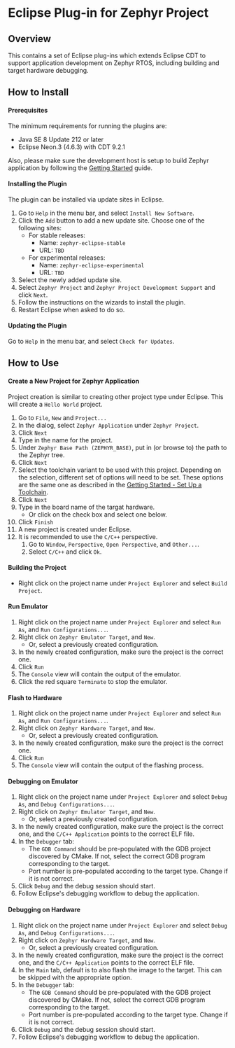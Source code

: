 # Eclipse Plug-in for Zephyr Project

## Overview

This contains a set of Eclipse plug-ins which extends Eclipse CDT to support
application development on Zephyr RTOS, including building and target hardware
debugging.

## How to Install

#### Prerequisites

The minimum requirements for running the plugins are:

* Java SE 8 Update 212 or later
* Eclipse Neon.3 (4.6.3) with CDT 9.2.1

Also, please make sure the development host is setup to build Zephyr
application by following the [Getting Started](https://docs.zephyrproject.org/latest/getting_started/index.html)
guide.

#### Installing the Plugin

The plugin can be installed via update sites in Eclipse.

1. Go to `Help` in the menu bar, and select `Install New Software`.
2. Click the `Add` button to add a new update site. Choose one of
   the following sites:
   * For stable releases:
     * Name: `zephyr-eclipse-stable`
     * URL: `TBD`
   * For experimental releases:
     * Name: `zephyr-eclipse-experimental`
     * URL: `TBD`
3. Select the newly added update site.
4. Select `Zephyr Project` and `Zephyr Project Development Support` and
   click `Next`.
5. Follow the instructions on the wizards to install the plugin.
6. Restart Eclipse when asked to do so.

#### Updating the Plugin

Go to `Help` in the menu bar, and select `Check for Updates`.

## How to Use

#### Create a New Project for Zephyr Application

Project creation is similar to creating other project type under Eclipse.
This will create a `Hello World` project.

1. Go to `File`, `New` and `Project...`
2. In the dialog, select `Zephyr Application` under `Zephyr Project`.
3. Click `Next`
4. Type in the name for the project.
5. Under `Zephyr Base Path (ZEPHYR_BASE)`, put in (or browse to) the path
   to the Zephyr tree.
6. Click `Next`
7. Select the toolchain variant to be used with this project. Depending on
   the selection, different set of options will need to be set. These options
   are the same one as described in the
   [Getting Started - Set Up a Toolchain](https://docs.zephyrproject.org/latest/getting_started/index.html#set-up-a-toolchain).
8. Click `Next`
9. Type in the board name of the targat hardware.
   * Or click on the check box and select one below.
10. Click `Finish`
11. A new project is created under Eclipse.
12. It is recommended to use the `C/C++` perspective.
    1. Go to `Window`, `Perspective`, `Open Perspective`, and `Other...`.
    2. Select `C/C++` and click `Ok`.

#### Building the Project

* Right click on the project name under `Project Explorer` and select
  `Build Project`.

#### Run Emulator

1. Right click on the project name under `Project Explorer` and select
   `Run As`, and `Run Configurations...`.
2. Right click on `Zephyr Emulator Target`, and `New`.
   * Or, select a previously created configuration.
3. In the newly created configuration, make sure the project is the correct
   one.
4. Click `Run`
5. The `Console` view will contain the output of the emulator.
6. Click the red square `Terminate` to stop the emulator.

#### Flash to Hardware

1. Right click on the project name under `Project Explorer` and select
   `Run As`, and `Run Configurations...`.
2. Right click on `Zephyr Hardware Target`, and `New`.
   * Or, select a previously created configuration.
3. In the newly created configuration, make sure the project is the correct
   one.
4. Click `Run`
5. The `Console` view will contain the output of the flashing process.

#### Debugging on Emulator

1. Right click on the project name under `Project Explorer` and select
   `Debug As`, and `Debug Configurations...`.
2. Right click on `Zephyr Emulator Target`, and `New`.
   * Or, select a previously created configuration.
3. In the newly created configuration, make sure the project is the correct
   one, and the `C/C++ Application` points to the correct ELF file.
4. In the `Debugger` tab:
   * The `GDB Command` should be pre-populated with the GDB project
     discovered by CMake. If not, select the correct GDB program corresponding
     to the target.
   * Port number is pre-populated according to the target type.
     Change if it is not correct.
5. Click `Debug` and the debug session should start.
6. Follow Eclipse's debugging workflow to debug the application.

#### Debugging on Hardware

1. Right click on the project name under `Project Explorer` and select
   `Debug As`, and `Debug Configurations...`.
2. Right click on `Zephyr Hardware Target`, and `New`.
   * Or, select a previously created configuration.
3. In the newly created configuration, make sure the project is the correct
   one, and the `C/C++ Application` points to the correct ELF file.
4. In the `Main` tab, default is to also flash the image to the target.
   This can be skipped with the appropriate option.
5. In the `Debugger` tab:
   * The `GDB Command` should be pre-populated with the GDB project
     discovered by CMake. If not, select the correct GDB program corresponding
     to the target.
   * Port number is pre-populated according to the target type.
     Change if it is not correct.
6. Click `Debug` and the debug session should start.
7. Follow Eclipse's debugging workflow to debug the application.
